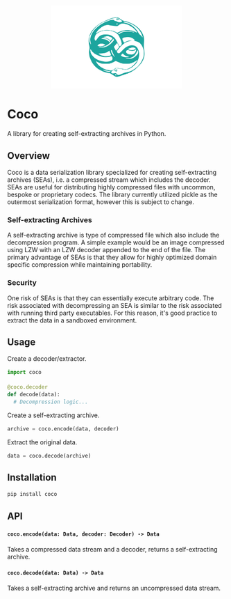 <div align=center>
  <img src='https://github.com/oelin/coco/blob/main/images/snake.svg' width=60%>
</div>

# Coco

A library for creating self-extracting archives in Python.


## Overview

Coco is a data serialization library specialized for creating self-extracting archives (SEAs), i.e. a compressed stream which includes the decoder. SEAs are useful for distributing highly compressed files with uncommon, bespoke or proprietary codecs. The library currently utilized pickle as the outermost serialization format, however this is subject to change.


### Self-extracting Archives

A self-extracting archive is type of compressed file which also include the decompression program. A simple example would be an image compressed using LZW with an LZW decoder appended to the end of the file. The primary advantage of SEAs is that they allow for highly optimized domain specific compression while maintaining portability. 


### Security

One risk of SEAs is that they can essentially execute arbitrary code. The risk associated with decompressing an SEA is similar to the risk associated with running third party executables. For this reason, it's good practice to extract the data in a sandboxed environment.


## Usage

Create a decoder/extractor.

```py
import coco

@coco.decoder
def decode(data):
  # Decompression logic...
```

Create a self-extracting archive.

```py
archive = coco.encode(data, decoder)
```

Extract the original data.

```py
data = coco.decode(archive)
```

## Installation

```sh
pip install coco
```


## API

#### `coco.encode(data: Data, decoder: Decoder) -> Data`

Takes a compressed data stream and a decoder, returns a self-extracting archive.

#### `coco.decode(data: Data) -> Data`

Takes a self-extracting archive and returns an uncompressed data stream.
